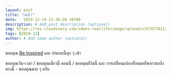 ```yaml
---
layout: post
title: "เช้านี้!"
date:   2019-12-19 22:36:20 +0700
description: # Add post description (optional)
img: https://res.cloudinary.com/sdees-reallife/image/upload/v1576770112/Screenshot_from_2019-12-19_22.40.52.png # Add image post (optional)
tags: [2019-12]
author: # Add name author (optional)
---
```

ขอบคุณ [Be Inspired](https://www.youtube.com/watch?v=kak8PEl_v1I) และ ทำแบบนี้ทุก ๆ เช้า

<i class="fa fa-child" style="color:plum"></i>

ขอบคุณวัน-เวลา / ขอบคุณเดี๋ยวนี้ ตอนนี้ / ขอบคุณชีวิตนี้ และ การเปลี่ยนแปลงทั้งหมดที่พาเรามาถึงตรงนี้ - ขอบคุณมาก ๆ ครับ
